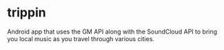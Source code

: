 # trippin

Android app that uses the GM API along with the SoundCloud API to bring you local music as you travel through various cities.
